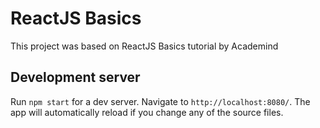 # ReactJS Basics

This project was based on ReactJS Basics tutorial by Academind

## Development server

Run `npm start` for a dev server. Navigate to `http://localhost:8080/`. The app will automatically reload if you change any of the source files.

